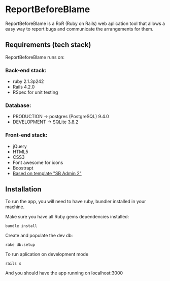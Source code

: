# ReportBeforeBlame

ReportBeforeBlame is a RoR (Ruby on Rails) web aplication tool that allows a easy way to report bugs and communicate the arrangements for them.

## Requirements (tech stack)

ReportBeforeBlame runs on:

### Back-end stack:

* ruby 2.1.3p242
* Rails 4.2.0
* RSpec for unit testing

### Database:

* PRODUCTION -> postgres (PostgreSQL) 9.4.0
* DEVELOPMENT -> SQLite 3.8.2

### Front-end stack:

* jQuery
* HTML5
* CSS3
* Font awesome for icons
* Boostrapt 
* [Based on template "SB Admin 2"](http://startbootstrap.com/template-overviews/sb-admin-2/)

## Installation

To run the app, you will need to have ruby, bundler installed in your machine.

Make sure you have all Ruby gems dependencies installed:

`bundle install`

Create and populate the dev db:

`rake db:setup`

To run aplication on development mode

`rails s `

And you should have the app running on localhost:3000
